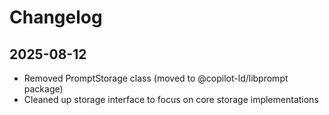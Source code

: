 # Changelog

## 2025-08-12

- Removed PromptStorage class (moved to @copilot-ld/libprompt package)
- Cleaned up storage interface to focus on core storage implementations
